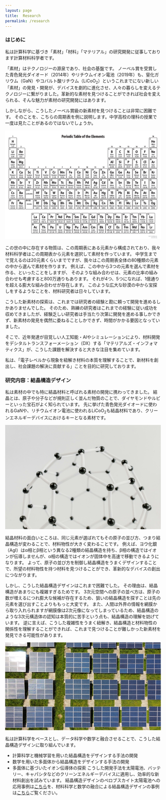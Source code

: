 ```yaml
---
layout: page
title:  Research
permalink: /research
---
```


### はじめに

私は計算科学に基づき「素材」「材料」「マテリアル」の研究開発に従事しております計算材料科学者です。

「素材」はテクノロジーの源泉であり、社会の基盤です。
ノーベル賞を受賞した青色発光ダイオード（2014年）やリチウムイオン電池（2019年）も、窒化ガリウム（GaN）やコバルト酸リチウム（LiCoO<sub>2</sub>）というこれまでにない新しい「素材」の発見・開発が、デバイスを劇的に進化させ、人々の暮らしを変えるテクノロジーに繋がりました。革新的な素材を見つけることができれば社会を変えられる、そんな魅力が素材の研究開発にはあります。

しかしながら、こうしたノーベル賞級の新素材を見つけることは非常に困難です。
そのことを、こちらの周期表を例に説明します。中学高校の理科の授業で一度は見たことがあるのではないでしょうか。

![エビフライトライアングル](../assets/img/periodic_table.png)

この世の中に存在する物質は、この周期表にある元素から構成されており、我々材料科学者はこの周期表から元素を選択して素材を作っています。
中学生までで覚えるのは20元素くらいまでですが、我々はこの周期表全体の80種類の元素の中から選んで素材を作ります。
例えば、この中から3つの元素を選んで素材を作る、といったことをしますが、
そのような組み合わせは、元素の比率の組み合わせも考慮すると800万通りもあります。
それが4つ、5つになれば、1億通りを超える膨大な組み合わせが存在します。
このような広大な砂漠の中から宝探しをするようなことを、材料研究者は日々しています。

こうした新素材の探索は、これまでは研究者の経験と勘に頼って開発を進めるしかありませんでした。
そのため、熟練の研究者はこれまでの経験に従い成功を収めてきましたが、経験乏しい研究者は手当たり次第に開発を進める事しかできず、新素材の発見を偶然に委ねることしかできず、時間がかかる要因となっていました。


そこで、近年発達が目覚しい人工知能・AIやシミュレーションにより、材料開発をデシタルトランスフォーメーション（DX）する「マテリアルズ・インフォマティクス」が、こうした課題を解決すると大きな注目を集めています。

私は、「電子レベルから現象を紐解き材料の本質を理解することで、新材料を創出し、社会課題の解決に貢献する」ことを目的に研究しております。


### 研究内容：結晶構造デザイン

私は素材の中でも特に結晶材料と呼ばれる素材の開発に携わってきました。
結晶とは、原子や分子などが規則正しく並んだ物質のことで、ダイヤモンドやルビーといった宝石がよく知られています。
先に挙げた青色発光ダイオードに使われるGaNや、リチウムイオン電池に使われるLiCoO<sub>2</sub>も結晶材料であり、クリーンエネルギーデバイスにおけるキーとなる素材です。

![Figure](../assets/img/pexels-tara-winstead-7723393.jpg)

結晶材料の面白いところは、同じ元素が選ばれてもその原子の並び方、つまり結晶構造が変わることで、材料物性が大きく変わることです。
例えば、ヨウ化銀（AgI）はα相とβ相という異なる2種類の結晶構造を持ち、β相の構造ではイオンが伝導しませんが、α相の構造ではイオンが固体中を高速で移動できるようになります。
よって、原子の並び方を制御し結晶構造をうまくデザインすることで、所望の材料物性を持つ材料を見つけることができ、革新的なデバイスの創出につながります。

しかし、こうした結晶構造デザインはこれまで困難でした。
その理由は、結晶構造があまりにも複雑すぎるためです。
3次元空間への原子の並べ方は、原子の数が増えるにつれ膨大な候補が存在するため、狙いの結晶構造を探すことは先の元素を選び出すことよりももっと大変です。
また、人間は外界の情報を網膜から取り入れられますが網膜像は2次元像になってしまっているため、結晶構造のような3次元構造体の認知は本質的に苦手という点も、結晶構造の理解を妨げています。
逆に言えば、こうした複雑性をうまく紐解き、結晶構造と材料物性の関係性を理解することができれば、これまで見つけることが難しかった新素材を発見できる可能性があります。

![Figure](../assets/img/solar_cell.jpg)

私は計算科学をベースとし、データ科学や数学と融合させることで、こうした結晶構造デザインに取り組んでいます。
- 計算科学と機械学習を用いた結晶構造をデザインする手法の開発
- 数学を用いた多面体から結晶構造をデザインする手法の開発
- 多面体に基づいたイオン伝導体の探索
こうした開発手法を太陽電池、バッテリー、キャパシタなどのクリーンエネルギーデバイスに適用し、効率的な新材料創出を試みています。
結晶構造デザインのペロブスカイト太陽電池への応用事例は[こちら](../assets/pdf/p0115-2.pdf)を、材料科学と数学の融合による結晶構造デザインの事例は[こちら](https://doi.org/10.5940/jcrsj.66.60)ご覧ください。